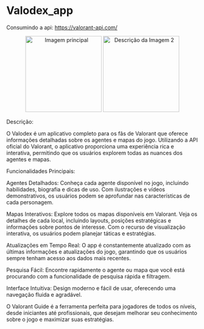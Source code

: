  # Valodex_app

Consumindo a api: https://valorant-api.com/

<p align="center">
  <img src="https://github.com/user-attachments/assets/86defb62-9e98-45f2-b8b3-e5eb4b23031e" alt="Imagem principal" width="200"/>
  <img src="URL_DA_IMAGEM_2" alt="Descrição da Imagem 2" width="200"/>
</p>

Descrição:

O Valodex é um aplicativo completo para os fãs de Valorant que oferece informações detalhadas sobre os agentes e mapas do jogo. Utilizando a API oficial do Valorant, o aplicativo proporciona uma experiência rica e interativa, permitindo que os usuários explorem todas as nuances dos agentes e mapas.

Funcionalidades Principais:

Agentes Detalhados: Conheça cada agente disponível no jogo, incluindo habilidades, biografia e dicas de uso. Com ilustrações e vídeos demonstrativos, os usuários podem se aprofundar nas características de cada personagem.

Mapas Interativos: Explore todos os mapas disponíveis em Valorant. Veja os detalhes de cada local, incluindo layouts, posições estratégicas e informações sobre pontos de interesse. Com o recurso de visualização interativa, os usuários podem planejar táticas e estratégias.

Atualizações em Tempo Real: O app é constantemente atualizado com as últimas informações e atualizações do jogo, garantindo que os usuários sempre tenham acesso aos dados mais recentes.

Pesquisa Fácil: Encontre rapidamente o agente ou mapa que você está procurando com a funcionalidade de pesquisa rápida e filtragem.

Interface Intuitiva: Design moderno e fácil de usar, oferecendo uma navegação fluida e agradável.

O Valorant Guide é a ferramenta perfeita para jogadores de todos os níveis, desde iniciantes até profissionais, que desejam melhorar seu conhecimento sobre o jogo e maximizar suas estratégias.
